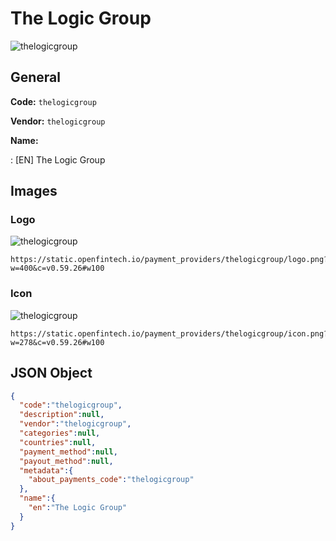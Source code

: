 
# The Logic Group 
![thelogicgroup](https://static.openfintech.io/payment_providers/thelogicgroup/logo.png?w=400&c=v0.59.26#w100)  

## General 
 
**Code:** `thelogicgroup` 
 
**Vendor:** `thelogicgroup` 
 
**Name:** 
 
:	[EN] The Logic Group 
 

## Images 

### Logo 
 
![thelogicgroup](https://static.openfintech.io/payment_providers/thelogicgroup/logo.png?w=400&c=v0.59.26#w100)  

```
https://static.openfintech.io/payment_providers/thelogicgroup/logo.png?w=400&c=v0.59.26#w100
```  

### Icon 
 
![thelogicgroup](https://static.openfintech.io/payment_providers/thelogicgroup/icon.png?w=278&c=v0.59.26#w100)  

```
https://static.openfintech.io/payment_providers/thelogicgroup/icon.png?w=278&c=v0.59.26#w100
```  

## JSON Object 

```json
{
  "code":"thelogicgroup",
  "description":null,
  "vendor":"thelogicgroup",
  "categories":null,
  "countries":null,
  "payment_method":null,
  "payout_method":null,
  "metadata":{
    "about_payments_code":"thelogicgroup"
  },
  "name":{
    "en":"The Logic Group"
  }
}
```  
